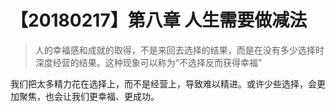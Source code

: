 # 【20180217】第八章 人生需要做减法

> 人的幸福感和成就的取得，不是来回去选择的结果，而是在没有多少选择时深度经营的结果。这种现象可以称为“不选择反而获得幸福”

我们把太多精力花在选择上，而不是经营上，导致难以精进。或许少些选择，会更加聚焦，也会让我们更幸福、更成功。


